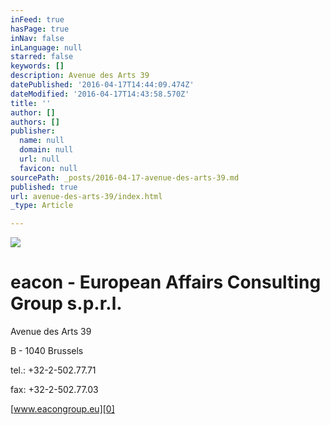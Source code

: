 ```yaml
---
inFeed: true
hasPage: true
inNav: false
inLanguage: null
starred: false
keywords: []
description: Avenue des Arts 39
datePublished: '2016-04-17T14:44:09.474Z'
dateModified: '2016-04-17T14:43:58.570Z'
title: ''
author: []
authors: []
publisher:
  name: null
  domain: null
  url: null
  favicon: null
sourcePath: _posts/2016-04-17-avenue-des-arts-39.md
published: true
url: avenue-des-arts-39/index.html
_type: Article

---
```

![](https://the-grid-user-content.s3-us-west-2.amazonaws.com/700ddd18-1a63-4d88-b214-c40f9b6e7ce9.jpg)

# eacon - European Affairs Consulting Group s.p.r.l.

Avenue des Arts 39

B - 1040 Brussels

tel.: +32-2-502.77.71

fax: +32-2-502.77.03

[www.eacongroup.eu][0]

[0]: http://www.eacongroup.eu/deu/